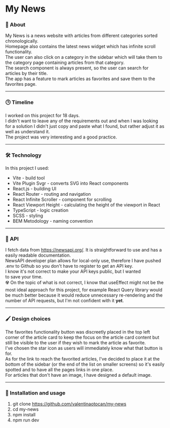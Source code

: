 # My News

### 📰 About
My News is a news website with articles from different categories sorted chronologically. 
<br />
Homepage also contains the latest news widget which has infinite scroll functionality. <br />
The user can also click on a category in the sidebar which will take them to the category page containing articles from that category. <br />
The search component is always present, so the user can search for articles by their title. <br />
The app has a feature to mark articles as favorites and save them to the favorites page. 
<br />
<hr />

### 🕒 Timeline
I worked on this project for 18 days. <br>
I didn't want to leave any of the requirements out and when I was looking for a solution I didn't just copy and paste what I found, but rather adjust it as well as understand it. <br />
The project was very interesting and a good practice.
<hr />

### 🛠️ Technology
In this project I used:
* Vite - build tool
* Vite Plugin Svgr - converts SVG into React components
* React.js - building UI
* React Router - routing and navigation
* React Infinite Scroller - component for scrolling
* React Viewport Height - calculating the height of the viewport in React
* TypeScript - logic creation
* SCSS - styling
* BEM Metodology - naming convention
<hr />

###  🤖 API
I fetch data from https://newsapi.org/. It is straightforward to use and has a easily readable documentation. <br /> 
NewsAPI developer plan allows for local-only use, therefore I have pushed .env to Github so you don't have to register to get an API key. <br />
I know it's not correct to make your API keys public, but I wanted to save your time.
<br />
☢️ On the topic of what is not correct, I know that useEffect might not be the most ideal approach for this project, for example React Query library would be much better because it would reduce unnecessary re-rendering and the number of API requests, but I'm not confident with it <b>yet</b>.
<hr />

### 🖌️ Design choices
The favorites functionality button was discreetly placed in the top left corner of the article card to keep the focus on the article card content but still be visible to the user if they wish to mark the article as favorite. <br />
I've chosen the star icon as users will immediately know what that button is for. <br />
As for the link to reach the favorited articles, I've decided to place it at the bottom of the sidebar (or the end of the list on smaller screens) so it's easily spotted and to have all the pages links in one place. <br />
For articles that don't have an image, I have designed a default image.
<hr />

### 🚀 Installation and usage
1. git clone https://github.com/valentinaotocan/my-news
2. cd my-news
3. npm install
4. npm run dev
